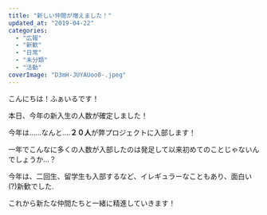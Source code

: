 ```yaml
---
title: "新しい仲間が増えました！"
updated_at: "2019-04-22"
categories: 
  - "広報"
  - "新歓"
  - "日常"
  - "未分類"
  - "活動"
coverImage: "D3mH-JUYAUoo0-.jpeg"
---
```


こんにちは！ふぁいるです！

本日、今年の新入生の人数が確定しました！

今年は......なんと....**２０人**が弊プロジェクトに入部します！

一年でこんなに多くの人数が入部したのは発足して以来初めてのことじゃないんでしょうか...？

今年は、二回生、留学生も入部するなど、イレギュラーなこともあり、面白い(?)新歓でした.

これから新たな仲間たちと一緒に精進していきます！
